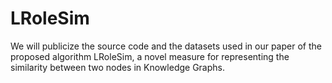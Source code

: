# LRoleSim
We will publicize the source code and the datasets used in our paper of the proposed algorithm LRoleSim, a novel measure for representing the similarity between two nodes in Knowledge Graphs.
